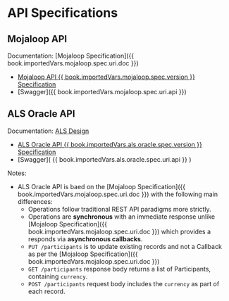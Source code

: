 # API Specifications

## Mojaloop API

Documentation: [Mojaloop Specification]({{ book.importedVars.mojaloop.spec.uri.doc }})

* [Mojaloop API {{ book.importedVars.mojaloop.spec.version }} Specification](./mojaloop-api-specification.md)
* [Swagger]({{ book.importedVars.mojaloop.spec.uri.api }})

## ALS Oracle API

Documentation: [ALS Design](../mojaloop-technical-overview/account-lookup-service.md)

* [ALS Oracle API {{ book.importedVars.als.oracle.spec.version }} Specification](./mojaloop-api-specification.md)
* [Swagger]( {{ book.importedVars.als.oracle.spec.uri.api }} )

Notes:
* ALS Oracle API is baed on the [Mojaloop Specification]({{ book.importedVars.mojaloop.spec.uri.doc }}) with the following main differences:
  - Operations follow traditional REST API paradigms more strictly.
  - Operations are **synchronous** with an immediate response unlike [Mojaloop Specification]({{ book.importedVars.mojaloop.spec.uri.doc }}) which provides a responds via **asynchronous callbacks**.
  - `PUT /participants` is to update existing records and not a Callback as per the [Mojaloop Specification]({{ book.importedVars.mojaloop.spec.uri.doc }})
  - `GET /participants` response body returns a list of Participants, containing `currency`.
  - `POST /participants` request body includes the `currency` as part of each record. 